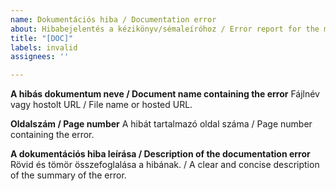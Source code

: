 ```yaml
---
name: Dokumentációs hiba / Documentation error
about: Hibabejelentés a kézikönyv/sémaleíróhoz / Error report for the manual/XSD
title: "[DOC]"
labels: invalid
assignees: ''

---
```


**A hibás dokumentum neve / Document name containing the error**
Fájlnév vagy hostolt URL / File name or hosted URL.

**Oldalszám / Page number**
A hibát tartalmazó oldal száma / Page number containing the error.

**A dokumentációs hiba leírása / Description of the documentation error**
Rövid és tömör összefoglalása a hibának. / A clear and concise description of the summary of the error.
